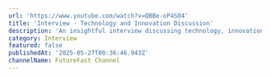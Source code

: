 ```yaml
---
url: 'https://www.youtube.com/watch?v=QBBe-oP4S04'
title: 'Interview - Technology and Innovation Discussion'
description: 'An insightful interview discussing technology, innovation, and industry trends'
category: Interview
featured: false
publishedAt: '2025-05-27T00:36:46.943Z'
channelName: FutureFast Channel
---
```


